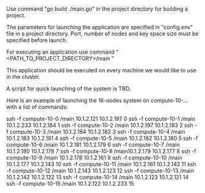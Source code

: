 Use command "go build ./main.go" in the project directory for building a project.

The parameters for launching the application are specified in "config.env" file in a project directory.
Port, number of nodes and key space size must be specified before launch.

For executing an application use command "<PATH_TO_PROJECT_DIRECTORY>/main <predecessorIp> <successorIp> <nodeNumber>"

This application should be executed on every machine we would like to use in the cluster.

A script for quick launching of the system is TBD.

Here is an example of launching the 16-nodes system on compute-10-... with a list of commands:

ssh -f compute-10-0 <PROJECT DIRECTORY>/main 10.1.2.121 10.1.2.197 0
ssh -f compute-10-1 <PROJECT DIRECTORY>/main 10.1.2.233 10.1.2.184 1
ssh -f compute-10-2 <PROJECT DIRECTORY>/main 10.1.2.197 10.1.2.183 2
ssh -f compute-10-3 <PROJECT DIRECTORY>/main 10.1.2.184 10.1.2.182 3
ssh -f compute-10-4 <PROJECT DIRECTORY>/main 10.1.2.183 10.1.2.181 4
ssh -f compute-10-5 <PROJECT DIRECTORY>/main 10.1.2.182 10.1.2.180 5
ssh -f compute-10-6 <PROJECT DIRECTORY>/main 10.1.2.181 10.1.2.179 6
ssh -f compute-10-7 <PROJECT DIRECTORY>/main 10.1.2.180 10.1.2.178 7
ssh -f compute-10-8 <PROJECT DIRECTORY>/main10.1.2.179 10.1.2.177 8
ssh -f compute-10-9 <PROJECT DIRECTORY>/main 10.1.2.178 10.1.2.161 9
ssh -f compute-10-10 <PROJECT DIRECTORY>/main 10.1.2.177 10.1.2.143 10
ssh -f compute-10-11 <PROJECT DIRECTORY>/main 10.1.2.161 10.1.2.142 11
ssh -f compute-10-12 <PROJECT DIRECTORY>/main 10.1.2.143 10.1.2.123 12
ssh -f compute-10-13 <PROJECT DIRECTORY>/main 10.1.2.142 10.1.2.122 13
ssh -f compute-10-14 <PROJECT DIRECTORY>/main 10.1.2.123 10.1.2.121 14
ssh -f compute-10-15 <PROJECT DIRECTORY>/main 10.1.2.122 10.1.2.233 15
